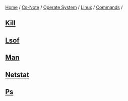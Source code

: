 [Home](https://mengxianbin.github.io) /
[Cs-Note](https://mengxianbin.github.io/cs-note) /
[Operate System](https://mengxianbin.github.io/cs-note/operate_system) /
[Linux](https://mengxianbin.github.io/cs-note/operate_system/linux) /
[Commands](https://mengxianbin.github.io/cs-note/operate_system/linux/commands) /

## [Kill](https://mengxianbin.github.io/cs-note/content/operate_system/linux/commands/kill)

## [Lsof](https://mengxianbin.github.io/cs-note/content/operate_system/linux/commands/lsof)

## [Man](https://mengxianbin.github.io/cs-note/content/operate_system/linux/commands/man)

## [Netstat](https://mengxianbin.github.io/cs-note/content/operate_system/linux/commands/netstat)

## [Ps](https://mengxianbin.github.io/cs-note/content/operate_system/linux/commands/ps)
